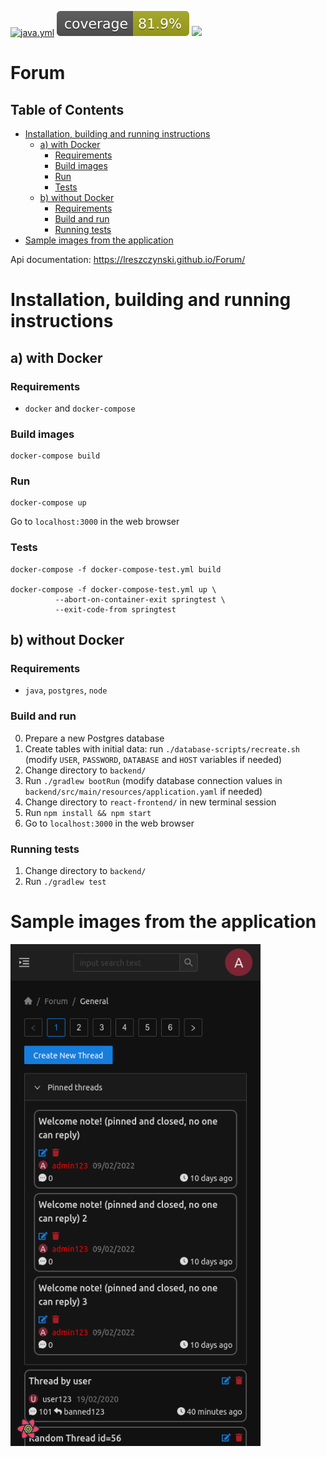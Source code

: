[![java.yml](https://github.com/lreszczynski/Forum/actions/workflows/java.yml/badge.svg)](https://github.com/lreszczynski/Forum/actions/workflows/java.yml)
[![coverage](https://github.com/lreszczynski/Forum/blob/main/.github/badges/jacoco.svg)](https://github.com/lreszczynski/Forum/actions/workflows/java.yml)
<a href="https://codeclimate.com/github/lreszczynski/Forum/maintainability"><img src="https://api.codeclimate.com/v1/badges/9729012f6f93b09c1626/maintainability" /></a>

# Forum<!-- omit in toc -->

## Table of Contents<!-- omit in toc -->

- [Installation, building and running instructions](#installation-building-and-running-instructions)
  - [a) with Docker](#a-with-docker)
    - [Requirements](#requirements)
    - [Build images](#build-images)
    - [Run](#run)
    - [Tests](#tests)
  - [b) without Docker](#b-without-docker)
    - [Requirements](#requirements-1)
    - [Build and run](#build-and-run)
    - [Running tests](#running-tests)
- [Sample images from the application](#sample-images-from-the-application)

Api documentation: https://lreszczynski.github.io/Forum/

# Installation, building and running instructions

## a) with Docker

### Requirements

- `docker` and `docker-compose`

### Build images

```
docker-compose build
```

### Run

```
docker-compose up
```

Go to `localhost:3000` in the web browser

### Tests

```
docker-compose -f docker-compose-test.yml build

docker-compose -f docker-compose-test.yml up \
          --abort-on-container-exit springtest \
          --exit-code-from springtest
```

## b) without Docker

### Requirements

- `java`, `postgres`, `node`

### Build and run

0. Prepare a new Postgres database
1. Create tables with initial data: run
   `./database-scripts/recreate.sh` (modify `USER`, `PASSWORD`, `DATABASE` and `HOST` variables if needed)
2. Change directory to `backend/`
3. Run `./gradlew bootRun` (modify database connection values in `backend/src/main/resources/application.yaml` if needed)
4. Change directory to `react-frontend/` in new terminal session
5. Run `npm install && npm start`
6. Go to `localhost:3000` in the web browser

### Running tests

1. Change directory to `backend/`
2. Run `./gradlew test`

# Sample images from the application

<img src="./react-frontend/images/threads-mobile.png" width="400"/>
